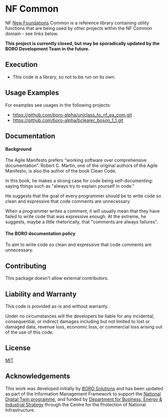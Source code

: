 # NF Common

NF [New Foundations](https://en.wikipedia.org/wiki/New_Foundations) Common is a reference library containing utility functions that are being used by other projects within the NF Common domain - see links below.

**This project is currently closed, but may be sporadically updated by the BORO Development Team in the future.**

## Execution

* This code is a library, so not to be run on its own.

## Usage Examples

For examples see usages in the following projects:

* https://github.com/boro-alpha/uniclass_to_nf_ea_com.git
* https://github.com/boro-alpha/bclearer_boson_1_1.git

## Documentation

#### Background

The Agile Manifesto prefers “working software over comprehensive documentation”. Robert C. Martin, one of the original authors of the Agile Manifesto, is also the author of the book Clean Code.  

In this book, he makes a strong case for code being self-documenting: saying things such as "always try to explain yourself in code." 

He suggests that the goal of every programmer should be to write code so clean and expressive that code comments are unnecessary. 

When a programmer writes a comment, it will usually mean that they have failed to write code that was expressive enough. At the extreme, he suggests, maybe a little rhetorically, that "comments are always failures".

#### The BORO documentation policy

To aim to write code so clean and expressive that code comments are unnecessary. 

## Contributing

This package doesn't allow external contributors.

## Liability and Warranty

This code is provided as-is and without warranty.

Under no circumstances will the developers be liable for any incidental, consequential, or indirect damages including but not limited to lost or damaged data, revenue loss, economic loss, or commercial loss arising out of the use of this code.

## License

[MIT](https://choosealicense.com/licenses/mit/)

## Acknowledgements

This work was developed initially by [BORO Solutions](https://www.borosolutions.net/) and has been updated as part of the Information Management Framework to support the [National Digital Twin programme](https://www.cdbb.cam.ac.uk/what-we-do/national-digital-twin-programme), and funded by [Department for Business, Energy & Industrial Strategy](https://www.gov.uk/government/organisations/department-for-business-energy-and-industrial-strategy) through the Centre for the Protection of National Infrastructure.
